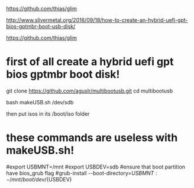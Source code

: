 https://github.com/thias/glim

http://www.slivermetal.org/2016/09/18/how-to-create-an-hybrid-uefi-gpt-bios-gptmbr-boot-usb-disk/

https://github.com/thias/glim

# first of all create a hybrid uefi gpt bios gptmbr boot disk!

git clone https://github.com/aguslr/multibootusb.git
cd multibootusb

bash makeUSB.sh /dev/sdb

then put isos in its /boot/iso folder

# these commands are useless with makeUSB.sh!
#export USBMNT=/mnt
#export USBDEV=sdb
#ensure that boot partition have bios_grub flag
#grub-install --boot-directory=${USBMNT:-/mnt}/boot /dev/${USBDEV}


